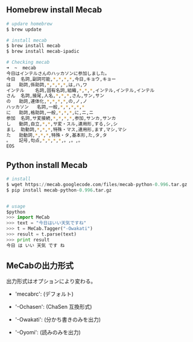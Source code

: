 ## Homebrew install Mecab

```sh
# updare homebrew
$ brew update

# install mecab
$ brew install mecab
$ brew install mecab-ipadic

# Checking mecab
➜  ~  mecab
今日はインテルさんのハッカソンに参加しました。
今日  名詞,副詞可能,*,*,*,*,今日,キョウ,キョー
は   助詞,係助詞,*,*,*,*,は,ハ,ワ
インテル    名詞,固有名詞,組織,*,*,*,インテル,インテル,インテル
さん  名詞,接尾,人名,*,*,*,さん,サン,サン
の   助詞,連体化,*,*,*,*,の,ノ,ノ
ハッカソン   名詞,一般,*,*,*,*,*
に   助詞,格助詞,一般,*,*,*,に,ニ,ニ
参加  名詞,サ変接続,*,*,*,*,参加,サンカ,サンカ
し   動詞,自立,*,*,サ変・スル,連用形,する,シ,シ
まし  助動詞,*,*,*,特殊・マス,連用形,ます,マシ,マシ
た   助動詞,*,*,*,特殊・タ,基本形,た,タ,タ
。   記号,句点,*,*,*,*,。,。,。
EOS
```


## Python install Mecab

```python
# install
$ wget https://mecab.googlecode.com/files/mecab-python-0.996.tar.gz
$ pip install mecab-python-0.996.tar.gz


# usage
$python
>>> import MeCab
>>> text = "今日はいい天気ですね"
>>> t = MeCab.Tagger("-Owakati")
>>> result = t.parse(text)
>>> print result
今日 は いい 天気 です ね

```


## MeCabの出力形式

出力形式はオプションにより変わる。
* 'mecabrc': (デフォルト)

* '-Ochasen': (ChaSen 互換形式)

* '-Owakati': (分かち書きのみを出力)

* '-Oyomi': (読みのみを出力)
